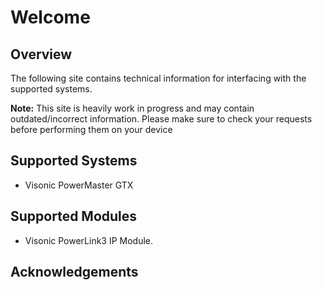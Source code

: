 # Welcome

## Overview
The following site contains technical information for interfacing with the supported systems.

**Note:** This site is heavily work in progress and may contain outdated/incorrect information.
Please make sure to check your requests before performing them on your device

## Supported Systems
- Visonic PowerMaster GTX

## Supported Modules
- Visonic PowerLink3 IP Module.

## Acknowledgements